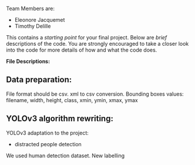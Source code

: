 
Team Members are:
- Eleonore Jacquemet
- Timothy Delille

This contains a _starting point_ for your final project. Below are _brief_ descriptions of the code. You are strongly encouraged to take a closer look into the code for more details of how and what the code does.

**File Descriptions:**

**Data preparation:**
----------------------

File format should be csv. xml to csv conversion.
Bounding boxes values: filename, width, height, class, xmin, ymin, xmax, ymax

**YOLOv3 algorithm rewriting:**
----------------------

YOLOv3 adaptation to the project:
- distracted people detection

We used human detection dataset.
New labelling 
